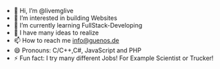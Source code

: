 - 👋 Hi, I’m @livemglive
- 👀 I’m interested in building Websites
- 🌱 I’m currently learning FullStack-Developing
- 💞️ I have many ideas to realize
- 📫 How to reach me info@guenos.de
- 😄 Pronouns: C/C++,C#, JavaScript and PHP
- ⚡ Fun fact: I try many different Jobs! For Example Scientist or Trucker!

<!---
livemglive/livemglive is a ✨ special ✨ repository because its `README.md` (this file) appears on your GitHub profile.
You can click the Preview link to take a look at your changes.
--->

